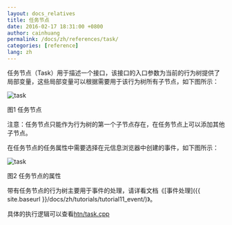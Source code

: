 ```yaml
---
layout: docs_relatives
title: 任务节点
date: 2016-02-17 18:31:00 +0800
author: cainhuang
permalink: /docs/zh/references/task/
categories: [reference]
lang: zh
---
```


任务节点（Task）用于描述一个接口，该接口的入口参数为当前的行为树提供了局部变量，这些局部变量可以根据需要用于该行为树所有子节点，如下图所示：

![task]({{site.url}}{{site.baseurl}}/img/references/task.png)

图1 任务节点

注意：任务节点只能作为行为树的第一个子节点存在，在任务节点上可以添加其他子节点。

在任务节点的任务属性中需要选择在元信息浏览器中创建的事件，如下图所示：

![task]({{site.url}}{{site.baseurl}}/img/references/task_prop.png)

图2 任务节点的属性

带有任务节点的行为树主要用于事件的处理，请详看文档《[事件处理]({{ site.baseurl }}/docs/zh/tutorials/tutorial11_event/)》。

具体的执行逻辑可以查看[htn/task.cpp]({{site.repository}}/blob/master/src/htn/task.cpp)